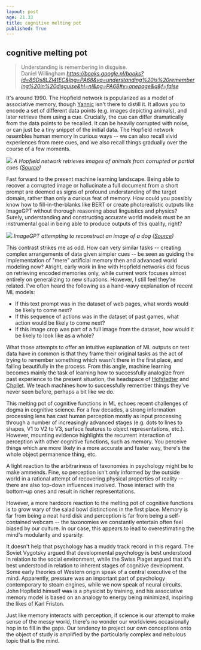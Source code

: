 ```yaml
---
layout: post
age: 21.33
title: cognitive melting pot
published: True
---
```


## cognitive melting pot

<div class="top-pad"><blockquote class="quoteback" darkmode="" data-title="Why Don't Students Like School?" data-author="Daniel Willingham" cite="https://books.google.nl/books?id=8SDs8LZl41EC&lpg=PA68&vq=understanding%20is%20remembering%20in%20disguise&hl=nl&pg=PA68#v=onepage&q&f=false">
Understanding is remembering in disguise.<br>
<footer>Daniel Willingham<cite> <a href="https://books.google.nl/books?id=8SDs8LZl41EC&lpg=PA68&vq=understanding%20is%20remembering%20in%20disguise&hl=nl&pg=PA68#v=onepage&q&f=false">https://books.google.nl/books?id=8SDs8LZl41EC&lpg=PA68&vq=understanding%20is%20remembering%20in%20disguise&hl=nl&pg=PA68#v=onepage&q&f=false</a></cite></footer>
</blockquote><script note="" src="https://cdn.jsdelivr.net/gh/Blogger-Peer-Review/quotebacks@1/quoteback.js"></script></div>

It's around 1990. The Hopfield network is popularized as a model of associative memory, though [Yannic](https://www.youtube.com/watch?v=fkIJwYArKpw) isn't there to distill it. It allows you to encode a set of different data points (e.g. images depicting animals), and later retrieve them using a cue. Crucially, the cue can differ dramatically from the data points to be recalled. It can be heavily corrupted with noise, or can just be a tiny snippet of the initial data. The Hopfield network resembles human memory in curious ways -- we can also recall vivid experiences from mere cues, and we also recall things gradually over the course of a few moments.

![](/assets/img/hopfield_animals.png)
_A Hopfield network retrieves images of animals from corrupted or partial cues ([Source](https://www.ai.rug.nl/minds/uploads/LN_NN_RUG.pdf#page=122))_

Fast forward to the present machine learning landscape. Being able to recover a corrupted image or hallucinate a full document from a short prompt are deemed as signs of profound understanding of the target domain, rather than only a curious feat of memory. How could you possibly know how to fill-in-the-blanks like BERT or create photorealistic outputs like ImageGPT without thorough reasoning about linguistics and physics? Surely, understanding and constructing accurate world models must be an instrumental goal in being able to produce outputs of this quality, right?

![](/assets/img/imagegpt_dog.png)
_ImageGPT attempting to reconstruct an image of a dog ([Source](https://openai.com/blog/image-gpt/))_

This contrast strikes me as odd. How can very similar tasks -- creating complex arrangements of data given simpler cues -- be seen as guiding the implementation of "mere" artificial memory then and advanced world modeling now? Alright, early work in line with Hopfield networks did focus on retrieving encoded memories only, while current work focuses almost entirely on generalizing to new situations. However, I still feel they're related. I've often heard the following as a hand-wavy explanation of recent ML models:

- If this text prompt was in the dataset of web pages, what words would be likely to come next?
- If this sequence of actions was in the dataset of past games, what action would be likely to come next?
- If this image crop was part of a full image from the dataset, how would it be likely to look like as a whole?

What those attempts to offer an intuitive explanation of ML outputs on test data have in common is that they frame their original tasks as the act of trying to remember something which wasn't there in the first place, and failing beautifully in the process. From this angle, machine learning becomes mainly the task of learning how to successfully analogize from past experience to the present situation, the headspace of [Hofstadter](http://worrydream.com/refs/Hofstadter%20-%20Analogy%20as%20the%20Core%20of%20Cognition.pdf) and [Chollet](https://arxiv.org/pdf/1911.01547.pdf). We teach machines how to successfully remember things they've never seen before, perhaps a bit like we do.

This melting pot of cognitive functions in ML echoes recent challenges of dogma in cognitive science. For a few decades, a strong information processing lens has cast human perception mostly as input processing through a number of increasingly advanced stages (e.g. dots to lines to shapes, V1 to V2 to V3, surface features to object representations, etc.). However, mounting evidence highlights the recurrent interaction of perception with other cognitive functions, such as memory. You perceive things which are more likely in a more accurate and faster way, there's the whole object permanence thing, etc.

A light reaction to the arbitrariness of taxonomies in psychology might be to make ammends. Fine, so perception isn't only informed by the outside world in a rational attempt of recovering physical properties of reality -- there are also top-down influences involved. Those interact with the bottom-up ones and result in richer representations.

However, a more hardcore reaction to the melting pot of cognitive functions is to grow wary of the salad bowl distinctions in the first place. Memory is far from being a neat hard disk and perception is far from being a self-contained webcam -- the taxonomies we constantly entertain often feel biased by our culture. In our case, this appears to lead to overestimating the mind's modularity and sparsity.

It doesn't help that psychology has a muddy track record in this regard. The Soviet Vygotsky argued that developmental psychology is best understood in relation to the social environment, while the Swiss Piaget argued that it's best understood in relation to inherent stages of cognitive development. Some early theories of Western origin speak of a central executive of the mind. Apparently, pressure was an important part of psychology contemporary to steam engines, while we now speak of neural circuits. John Hopfield himself ~~was~~ is a physicist by training, and his associative memory model is based on an analogy to energy being minimized, inspiring the likes of Karl Friston.

Just like memory interacts with perception, if science is our attempt to make sense of the messy world, there's no wonder our worldviews occasionally hop in to fill in the gaps. Our tendency to project our own conceptions onto the object of study is amplified by the particularly complex and nebulous topic that is the mind.
